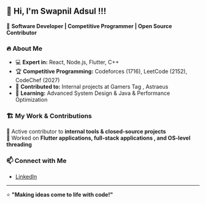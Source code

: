 ## 👋 Hi, I'm Swapnil Adsul !!!  

🚀 **Software Developer | Competitive Programmer | Open Source Contributor**  

### 🔥 About Me  
- 💻 **Expert in:** React, Node.js, Flutter, C++  
- 🏆 **Competitive Programming:** Codeforces (1716), LeetCode (2152), CodeChef (2027)  
- 🏢 **Contributed to:** Internal projects at Gamers Tag , Astraeus   
- 🌱 **Learning:** Advanced System Design & Java & Performance Optimization 

### 🏗 My Work & Contributions  
🔹 Active contributor to **internal tools & closed-source projects**  
🔹 Worked on **Flutter applications, full-stack applications , and OS-level threading**  

### 📫 Connect with Me  
- [LinkedIn](https://www.linkedin.com/in/swapnil-adsul-139515230) 

---
⭐ **"Making ideas come to life with code!"**  
